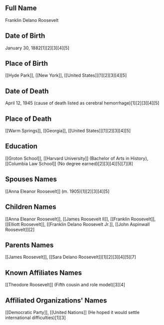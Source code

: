 ## Full Name
Franklin Delano Roosevelt

## Date of Birth
January 30, 1882[1][2][3][4][5]

## Place of Birth
[[Hyde Park]], [[New York]], [[United States]][1][2][3][4][5]

## Date of Death
April 12, 1945 (cause of death listed as cerebral hemorrhage)[1][2][3][4][5]

## Place of Death
[[Warm Springs]], [[Georgia]], [[United States]][1][2][3][4][5]

## Education
[[Groton School]],
[[Harvard University]] (Bachelor of Arts in History),
[[Columbia Law School]] (No degree earned)[2][3][4][5][7][8]

## Spouses Names
[[Anna Eleanor Roosevelt]] (m. 1905)[1][2][3][4][5]

## Children Names
[[Anna Eleanor Roosevelt]],
[[James Roosevelt II]],
[[Franklin Roosevelt]],
[[Elliott Roosevelt]],
[[Franklin Delano Roosevelt Jr.]],
[[John Aspinwall Roosevelt]][2]

## Parents Names
[[James Roosevelt]],
[[Sara Delano Roosevelt]][1][2][3][4][5][7]

## Known Affiliates Names
[[Theodore Roosevelt]] (Fifth cousin and role model)[3][4]

## Affiliated Organizations' Names
[[Democratic Party]],
[[United Nations]] (He hoped it would settle international difficulties)[1][3]

